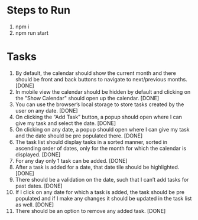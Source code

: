 # Steps to Run
1. npm i
2. npm run start

# Tasks
1. By default, the calendar should show the current month and there should be front and back buttons to navigate to next/previous months. [DONE]
2. In mobile view the calendar should be hidden by default and clicking on the "Show Calendar" should open up the calendar. [DONE]
3. You can use the browser’s local storage to store tasks created by the user on any date. [DONE]
4. On clicking the “Add Task” button, a popup should open where I can give my task and select the date. [DONE]
5. On clicking on any date, a popup should open where I can give my task and the date should be pre populated there. [DONE]
6. The task list should display tasks in a sorted manner, sorted in ascending order of dates, only for the month for which the calendar is displayed. [DONE]
7. For any day only 1 task can be added. [DONE]
8. After a task is added for a date, that date tile should be highlighted. [DONE]
9. There should be a validation on the date, such that I can’t add tasks for past dates. [DONE]
10. If I click on any date for which a task is added, the task should be pre populated and if I make any changes it should be updated in the task list as well. [DONE]
11. There should be an option to remove any added task. [DONE]
